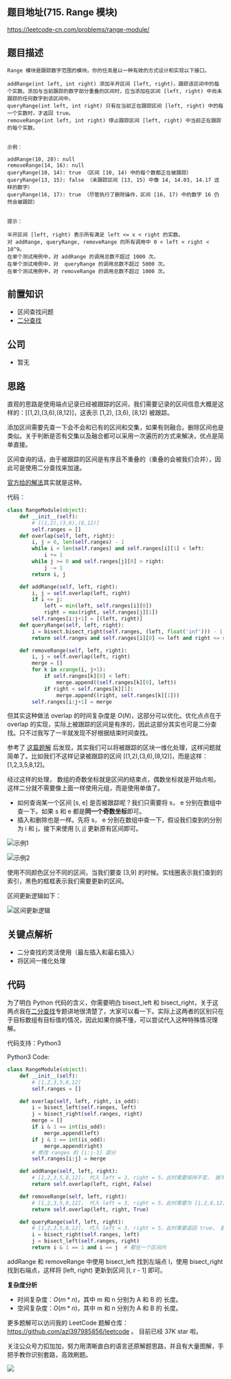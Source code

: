 ## 题目地址(715. Range 模块)

https://leetcode-cn.com/problems/range-module/

## 题目描述

```
Range 模块是跟踪数字范围的模块。你的任务是以一种有效的方式设计和实现以下接口。

addRange(int left, int right) 添加半开区间 [left, right)，跟踪该区间中的每个实数。添加与当前跟踪的数字部分重叠的区间时，应当添加在区间 [left, right) 中尚未跟踪的任何数字到该区间中。
queryRange(int left, int right) 只有在当前正在跟踪区间 [left, right) 中的每一个实数时，才返回 true。
removeRange(int left, int right) 停止跟踪区间 [left, right) 中当前正在跟踪的每个实数。
 

示例：

addRange(10, 20): null
removeRange(14, 16): null
queryRange(10, 14): true （区间 [10, 14) 中的每个数都正在被跟踪）
queryRange(13, 15): false （未跟踪区间 [13, 15) 中像 14, 14.03, 14.17 这样的数字）
queryRange(16, 17): true （尽管执行了删除操作，区间 [16, 17) 中的数字 16 仍然会被跟踪）
 

提示：

半开区间 [left, right) 表示所有满足 left <= x < right 的实数。
对 addRange, queryRange, removeRange 的所有调用中 0 < left < right < 10^9。
在单个测试用例中，对 addRange 的调用总数不超过 1000 次。
在单个测试用例中，对  queryRange 的调用总数不超过 5000 次。
在单个测试用例中，对 removeRange 的调用总数不超过 1000 次。

```

## 前置知识

- 区间查找问题
- [二分查找](https://github.com/azl397985856/leetcode/blob/master/91/binary-search.md "二分查找")

## 公司

- 暂无

## 思路

直观的思路是使用端点记录已经被跟踪的区间，我们需要记录的区间信息大概是这样的：[(1,2),(3,6),(8,12)]，这表示 [1,2), [3,6), [8,12) 被跟踪。

添加区间需要先查一下会不会和已有的区间和交集，如果有则融合。删除区间也是类似。关于判断是否有交集以及融合都可以采用一次遍历的方式来解决，优点是简单直接。

区间查询的话，由于被跟踪的区间是有序且不重叠的（重叠的会被我们合并），因此可是使用二分查找来加速。

[官方给的解法](https://leetcode-cn.com/problems/range-module/solution/range-mo-kuai-by-leetcode/)其实就是这种。

代码：

```py
class RangeModule(object):
    def __init__(self):
        # [(1,2),(3,6),(8,12)]
        self.ranges = []
    def overlap(self, left, right):
        i, j = 0, len(self.ranges) - 1
        while i < len(self.ranges) and self.ranges[i][1] < left:
            i += 1
        while j >= 0 and self.ranges[j][0] > right:
            j -= 1
        return i, j

    def addRange(self, left, right):
        i, j = self.overlap(left, right)
        if i <= j:
            left = min(left, self.ranges[i][0])
            right = max(right, self.ranges[j][1])
        self.ranges[i:j+1] = [(left, right)]
    def queryRange(self, left, right):
        i = bisect.bisect_right(self.ranges, (left, float('inf'))) - 1
        return self.ranges and self.ranges[i][0] <= left and right <= self.ranges[i][1]

    def removeRange(self, left, right):
        i, j = self.overlap(left, right)
        merge = []
        for k in xrange(i, j+1):
            if self.ranges[k][0] < left:
                merge.append((self.ranges[k][0], left))
            if right < self.ranges[k][1]:
                merge.append((right, self.ranges[k][1]))
        self.ranges[i:j+1] = merge
```

但其实这种做法 overlap 的时间复杂度是 $O(N)$，这部分可以优化。优化点点在于 overlap 的实现，实际上被跟踪的区间是有序的，因此这部分其实也可是二分查找。只不过我写了一半就发现不好根据结束时间查找。

参考了 [这篇题解](https://leetcode.com/problems/range-module/discuss/244194/Python-solution-using-bisect_left-bisect_right-with-explanation "Python solution using bisect_left, bisect_right  with explanation") 后发现，其实我们可以将被跟踪的区块一维化处理，这样问题就简单了。比如我们不这样记录被跟踪的区间 [(1,2),(3,6),(8,12)]，而是这样：[1,2,3,5,8,12]。

经过这样的处理， 数组的奇数坐标就是区间的结束点，偶数坐标就是开始点啦。这样二分就不需要像上面一样使用元组，而是使用单值了。

- 如何查询某一个区间 [s, e] 是否被跟踪呢？我们只需要将 s， e 分别在数组中查一下。如果 s 和 e 都是**同一个奇数坐标**即可。
- 插入和删除也是一样。先将 s， e 分别在数组中查一下，假设我们查到的分别为 i 和 j，接下来使用 [i, j] 更新原有区间即可。

![示例1](https://tva1.sinaimg.cn/large/008eGmZEly1gmjs9au58kj30pm0n6gnq.jpg)

![示例2](https://tva1.sinaimg.cn/large/008eGmZEly1gmjsbe2nkdj30j80h075s.jpg)

使用不同颜色区分不同的区间，当我们要查 [3,9] 的时候。实线圈表示我们查到的索引，黑色的框框表示我们需要更新的区间。

区间更新逻辑如下：

![区间更新逻辑](https://tva1.sinaimg.cn/large/008eGmZEly1gmjs8sbyo6j31ak0qatep.jpg)

## 关键点解析

- 二分查找的灵活使用（最左插入和最右插入）
- 将区间一维化处理

## 代码

为了明白 Python 代码的含义，你需要明白 bisect_left 和 bisect_right，关于这两点我在[二分查找](https://github.com/azl397985856/leetcode/blob/master/91/binary-search.md "二分查找")专题讲地很清楚了，大家可以看一下。实际上这两者的区别只在于目标数组有目标值的情况，因此如果你搞不懂，可以尝试代入这种特殊情况理解。

代码支持：Python3

Python3 Code:

```py
class RangeModule(object):
    def __init__(self):
        # [1,2,3,5,8,12]
        self.ranges = []

    def overlap(self, left, right, is_odd):
        i = bisect_left(self.ranges, left)
        j = bisect_right(self.ranges, right)
        merge = []
        if i & 1 == int(is_odd):
            merge.append(left)
        if j & 1 == int(is_odd):
            merge.append(right)
        # 修改 ranges 的 [i:j-1] 部分
        self.ranges[i:j] = merge

    def addRange(self, left, right):
        # [1,2,3,5,8,12]， 代入 left = 3, right = 5，此时需要保持不变， 就不难知道应该用 bisect_left 还是 bisect_right
        return self.overlap(left, right, False)

    def removeRange(self, left, right):
        # [1,2,3,5,8,12]， 代入 left = 3, right = 5，此时需要为 [1,2,8,12]， 就不难知道应该用 bisect_left 还是 bisect_right
        return self.overlap(left, right, True)

    def queryRange(self, left, right):
        # [1,2,3,5,8,12]， 代入 left = 3, right = 5，此时需要返回 true， 就不难知道应该用 bisect_left 还是 bisect_right
        i = bisect_right(self.ranges, left)
        j = bisect_left(self.ranges, right)
        return i & 1 == 1 and i == j  # 都在一个区间内

```

addRange 和 removeRange 中使用 bisect_left 找到左端点 l，使用 bisect_right 找到右端点，这样将 [left, right) 更新到区间 [l, r - 1] 即可。

**复杂度分析**

- 时间复杂度：$O(m * n)$，其中 m 和 n 分别为 A 和 B 的 长度。
- 空间复杂度：$O(m * n)$，其中 m 和 n 分别为 A 和 B 的 长度。

更多题解可以访问我的 LeetCode 题解仓库：https://github.com/azl397985856/leetcode 。 目前已经 37K star 啦。

关注公众号力扣加加，努力用清晰直白的语言还原解题思路，并且有大量图解，手把手教你识别套路，高效刷题。

![](https://tva1.sinaimg.cn/large/007S8ZIlly1ghlu0yircgj30p00dwt9t.jpg)
